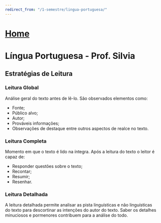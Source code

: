 ```yaml
---
redirect_from: "/1-semestre/lingua-portuguesa/"
---
```


# [Home](/engenharia-de-computacao/)

# Língua Portuguesa - Prof. Silvia

## Estratégias de Leitura

### Leitura Global

Análise geral do texto antes de lê-lo. São observados elementos como:

- Fonte;
- Público alvo;
- Autor;
- Prováveis informações;
- Observações de destaque entre outros aspectos de realce no texto.

### Leitura Completa

Momento em que o texto é lido na íntegra. Após a leitura do texto o leitor é capaz de:

- Responder questões sobre o texto;
- Recontar;
- Resumir;
- Resenhar.

### Leitura Detalhada

A leitura detalhada permite analisar as pista linguísticas e não linguísticas do texto para descortinar as intenções do autor do texto. Saber os detalhes minuciosos e pormenores contribuem para a análise do todo.
